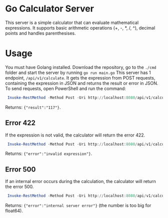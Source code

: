# Go Calculator Server
This server is a simple calculator that can evaluate mathematical expressions. It supports basic arithmetic operations (+, -, *, /, ^), decimal points and handles parenthesises.

# Usage
You must have Golang installed.
Download the repository, go to the ```./cmd``` folder and start the server by running ```go run main.go```
This server has 1 endpoint, ```/api/v1/calculate```. It gets the expression from POST requests, containing the expression in JSON and returns the result or error in JSON.
To send requests, open PowerShell and run the command:
``` powershell
 Invoke-RestMethod -Method Post -Uri http://localhost:8080/api/v1/calculate -ContentType 'application/json' -Body '{"expression": "5*(22.5+2.5")-2^3}'
```
Returns: ```{"result":"117"}```.

## Error 422
If the expression is not valid, the calculator will return the error 422.

``` powershell
 Invoke-RestMethod -Method Post -Uri http://localhost:8080/api/v1/calculate -ContentType 'application/json' -Body '{"expression": "2+++2"}'
```
Returns: ```{"error":"invalid expression"}```.

## Error 500
If an internal error occurs during the calculation, the calculator will return the error 500.

``` powershell
 Invoke-RestMethod -Method Post -Uri http://localhost:8080/api/v1/calculate -ContentType 'application/json' -Body '{"expression": "1+9999999999999999999999999999999999999999999999999999999999999999999999999999999999999999999999999999999999999999999999999999999999999999999999999999999999999999999999999999999999999999999999999999999999999999999999999999999999999999999999999999999999999999999999999999999999999999999999999999999999999999999999999999999999999999999999"}'
```
Returns: ```{"error":"internal server error"}``` (the number is too big for float64).
